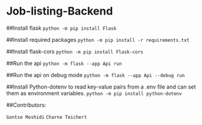 ﻿# Job-listing-Backend

##Install flask
```python -m pip install Flask```

##Install required packages
```python -m pip install -r requirements.txt ```

##Install flask-cors
```python -m pip install Flask-cors```

##Run the api
```python -m flask --app Api run```

##Run the api on debug mode
```python -m flask --app Api --debug run```

##Install Python-dotenv to read key-value pairs from a .env file and can set them as environment variables.
```python -m pip install python-dotenv```

##Contributors:

```Gontse Moshidi```
```Charne Teichert```
